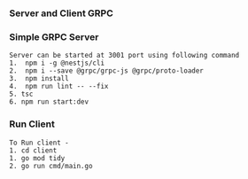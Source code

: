 ### Server and Client GRPC
### Simple GRPC Server 


```angular2html
Server can be started at 3001 port using following command
1.  npm i -g @nestjs/cli
2.  npm i --save @grpc/grpc-js @grpc/proto-loader
3.  npm install
4.  npm run lint -- --fix
5. tsc
6. npm run start:dev
```
### Run Client

```angular2html
To Run client - 
1. cd client
1. go mod tidy
2. go run cmd/main.go
```